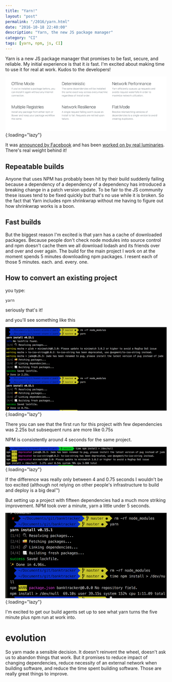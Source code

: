 ```yaml
--- 
title: "Yarn!" 
layout: "post" 
permalink: "/2016/yarn.html" 
date: "2016-10-18 22:40:00"
description: "Yarn, the new JS package manager"
category: "CI"
tags: [yarn, npm, js, CI]
---
```


Yarn is a new JS package manager that promises to be fast, secure, and reliable. My initial experience is that it _is_ fast. I'm excited about making time to use it for real at work. Kudos to the developers!

<!--more-->

![Yarn description](/images/yarn-desc.png){:loading="lazy"}

It was [announced by Facebook](https://code.facebook.com/posts/1840075619545360) and has been [worked on by real luminaries](http://yehudakatz.com/2016/10/11/im-excited-to-work-on-yarn-the-new-js-package-manager-2/). There's real weight behind it!

## Repeatable builds

Anyone that uses NPM has probably been hit by their build suddenly failing because a dependency of a dependency of a dependency has introduced a breaking change in a patch version update. To be fair to the JS community these issues tend to be fixed quickly but that's no use while it is broken. So the fact that Yarn includes npm shrinkwrap without me having to figure out how shrinkwrap works is a boon.

## Fast builds

But the biggest reason I'm excited is that yarn has a cache of downloaded packages. Because people don't check node modules into source control and npm doesn't cache them we all download lodash and its friends over and over and over again. The build for the main project I work on at the moment spends 5 minutes downloading npm packages. I resent each of those 5 minutes. each. and. every. one.

## How to convert an existing project

you type:

```bash
yarn
```

seriously that's it!

and you'll see something like this

![Yarn run](/images/yarn-run.png){:loading="lazy"}

There you can see that the first run for this project with few dependencies was 2.25s but subsequent runs are more like 0.75s

NPM is consistently around 4 seconds for the same project.

![NPM run for the same project](/images/npm-run.png){:loading="lazy"}

If the difference was really only between 4 and 0.75 seconds I wouldn't be too excited (although not relying on other people's infrastructure to build and deploy is a big deal™)

But setting up a project with fifteen dependencies had a much more striking improvement. NPM took over a minute, yarn a little under 5 seconds.

![yarn being awesome](/images/fifteen-dependencies.png){:loading="lazy"}

I'm excited to get our build agents set up to see what yarn turns the five minute plus npm run at work into.

# evolution

So yarn made a sensible decision. It doesn't reinvent the wheel, doesn't ask us to abandon things that work. But it promises to reduce impact of changing dependencies, reduce necessity of an external network when building software, and reduce the time spent building software. Those are really great things to improve.
